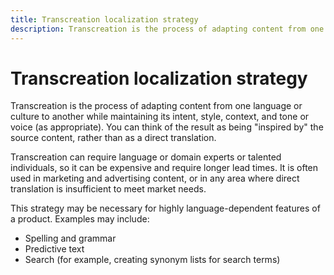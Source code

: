 ```yaml
---
title: Transcreation localization strategy
description: Transcreation is the process of adapting content from one language to another while maintaining its intent, style, tone, and context. 
---
```

# Transcreation localization strategy

Transcreation is the process of adapting content from one language or culture to another while maintaining its intent, style, context, and tone or voice (as appropriate).
You can think of the result as being "inspired by" the source content, rather than as a direct translation.

Transcreation can require language or domain experts or talented individuals, so it can be expensive and require longer lead times.
It is often used in marketing and advertising content, or in any area where direct translation is insufficient to meet market needs.

This strategy may be necessary for highly language-dependent features of a product.
Examples may include:

- Spelling and grammar
- Predictive text
- Search (for example, creating synonym lists for search terms)
